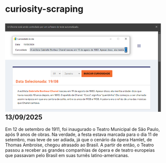 # curiosity-scraping
![Budget](./execucao.png)
13/09/2025
-
Em 12 de setembro de 1911, foi inaugurado o Teatro Municipal de São Paulo, após 9 anos de obras. Na verdade, a festa estava marcada para o dia 11 de setembro, mas teve de ser adiada, já que o cenário da ópera Hamlet, de Thomas Ambroise, chegou atrasado ao Brasil. A partir de então, o Teatro passou a receber as grandes companhias de ópera e de teatro europeias que passavam pelo Brasil em suas turnês latino-americanas.
